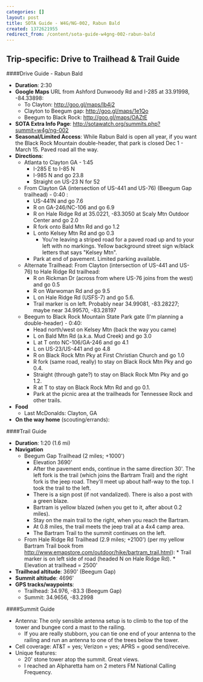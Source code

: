 ```yaml
---
categories: []
layout: post
title: SOTA Guide - W4G/NG-002, Rabun Bald
created: 1372621955
redirect_from: /content/sota-guide-w4gng-002-rabun-bald
---
```

Trip-specific: Drive to Trailhead & Trail Guide
--------------------------------------------------------
####Drive Guide - Rabun Bald

* **Duration**: 2:30
* **Google Maps** URL from Ashford Dunwoody Rd and I-285 at 33.91998, -84.33898:
    * To Clayton: http://goo.gl/maps/Ib4j2
    * Clayton to Beegum gap: http://goo.gl/maps/1e1Qo
    * Beegum to Black Rock: http://goo.gl/maps/OAZtE
* **SOTA Extra Info Page**: http://sotawatch.org/summits.php?summit=w4g/ng-002
* **Seasonal/Limited Access**: While Rabun Bald is open all year, if you want the Black Rock Mountain double-header, that park is closed Dec 1 - March 15.  Paved road all the way.
* **Directions**:
    * Atlanta to Clayton GA - 1:45
        * I-285 E to I-85 N
        * I-985 N and go 23.8
        * Straight on US-23 N for 52
    * From Clayton GA (intersection of US-441 and US-76) (Beegum Gap trailhead) - 0:40 :
        * US-441N and go 7.6
        * R on GA-246/NC-106 and go 6.9
        * R on Hale Ridge Rd at 35.0221, -83.3050 at Scaly Mtn Outdoor Center and go 2.0
        * R fork onto Bald Mtn Rd and go 1.2
        * L onto Kelsey Mtn Rd and go 0.3
            * You're leaving a striped road for a paved road up and to your left with no markings.  Yellow background street sign w/black letters that says "Kelsey Mtn".
        * Park at end of pavement.  Limited parking available.
    * Alternate Trailhead: From Clayton (intersection of US-441 and US-76) to Hale Ridge Rd trailhead:
        * R on Rickman Dr (across from where US-76 joins from the west) and go 0.5
        * R on Warwoman Rd and go 9.5
        * L on Hale Ridge Rd (USFS-7) and go 5.6.
        * Trail marker is on left.  Probably near 34.99081, -83.28227; maybe near 34.99570, -83.28197
    * Beegum to Black Rock Mountain State Park gate (I'm planning a double-header) - 0:40:
        * Head north/west on Kelsey Mtn (back the way you came)
        * L on Bald Mtn Rd (a.k.a. Mud Creek) and go 3.0
        * L at T onto NC-106/GA-246 and go 4.1
        * L on US-23/US-441 and go 4.8
        * R on Black Rock Mtn Pky at First Christian Church and go 1.0
        * R fork (same road, really) to stay on Black Rock Mtn Pky and go 0.4.
        * Straight (through gate?) to stay on Black Rock Mtn Pky and go 1.2.
        * R at T to stay on Black Rock Mtn Rd and go 0.1.
        * Park at the picnic area at the trailheads for Tennessee Rock and other trails.
* **Food**
    * Last McDonalds: Clayton, GA
* **On the way home** (scouting/errands):

####Trail Guide

* **Duration**: 1:20 (1.6 mi)
* **Navigation**
    * Beegum Gap Trailhead (2 miles; +1000')
         * Elevation 3690'
         * After the pavement ends, continue in the same direction 30'. The left fork is the trail (which joins the Bartram Trail) and the right fork is the jeep road.  They'll meet up about half-way to the top.  I took the trail to the left.
         * There is a sign post (if not vandalized).  There is also a post with a green blaze.
         * Bartram is yellow blazed (when you get to it, after about 0.2 miles).
         * Stay on the main trail to the right, when you reach the Bartram.
         * At 0.8 miles, the trail meets the jeep trail at a 4x4 camp area.
         * The Bartram Trail to the summit continues on the left.
    * From Hale Ridge Rd Trailhead (2.9 miles; +2100') (per my yellow Bartram Trail book from http://www.emapstore.com/outdoor/hike/bartram_trail.html):
            * Trail marker is on left side of road (headed N on Hale Ridge Rd).
            * Elevation at trailhead = 2500'
* **Trailhead altitude**: 3690' (Beegum Gap)
* **Summit altitude**: 4696'
* **GPS tracks/waypoints**:
    * Trailhead: 34.976, -83.3 (Beegum Gap)
    * Summit: 34.9656, -83.2998

####Summit Guide

* Antenna: The only sensible antenna setup is to climb to the top of the tower and bungee cord a mast to the railing.
    * If you are really stubborn, you can tie one end of your antenna to the railing and run an antenna to one of the trees below the tower.
* Cell coverage: AT&T = yes; Verizon = yes; APRS = good send/receive.
* Unique features:
    * 20' stone tower atop the summit.  Great views.
    * I reached an Alpharetta ham on 2 meters FM National Calling Frequency.
